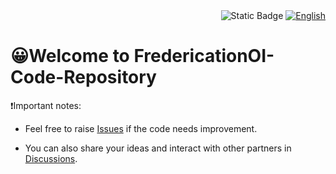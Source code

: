 <div align="right">
  <img alt="Static Badge" src="https://img.shields.io/badge/%E7%AE%80%E4%BD%93%E4%B8%AD%E6%96%87-gray?style=for-the-badge">
  <a href="en_us-README.md">
   <img alt="English" src="https://img.shields.io/badge/English-purple?style=for-the-badge">
  </a>
</div>

# 😀Welcome to FredericationOI-Code-Repository

❗️Important notes:

- Feel free to raise [Issues](https://github.com/FrederickAsYou/FredericationOI-Code-Repository/issues) if the code needs improvement.

- You can also share your ideas and interact with other partners in [Discussions](https://github.com/FrederickAsYou/FredericationOI-Code-Repository/Discussions).
